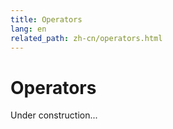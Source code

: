 ```yaml
---
title: Operators
lang: en
related_path: zh-cn/operators.html
---
```


# Operators

Under construction...